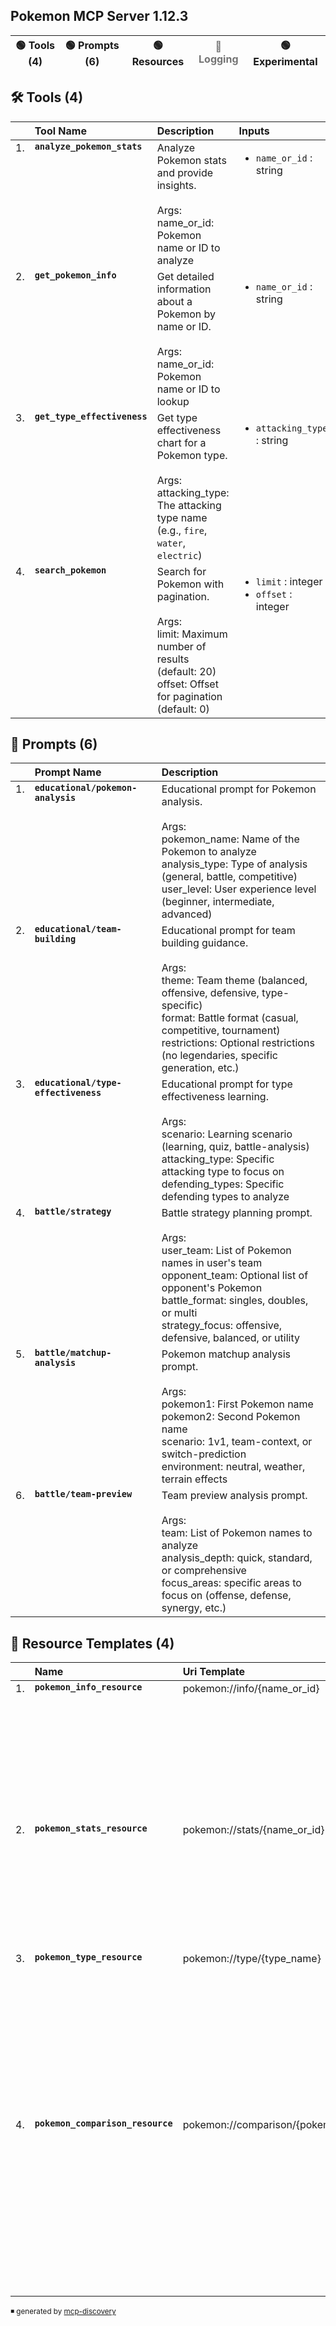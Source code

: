 ## Pokemon MCP Server 1.12.3
| 🟢 Tools (4) | 🟢 Prompts (6) | 🟢 Resources | <span style="opacity:0.6">🔴 Logging</span> | 🟢 Experimental |
| --- | --- | --- | --- | --- |
## 🛠️ Tools (4)

<table style="text-align: left;">
<thead>
    <tr>
        <th style="width: auto;"></th>
        <th style="width: auto;">Tool Name</th>
        <th style="width: auto;">Description</th>
        <th style="width: auto;">Inputs</th>
    </tr>
</thead>
<tbody style="vertical-align: top;">
        <tr>
            <td>1.</td>
            <td>
                <code><b>analyze_pokemon_stats</b></code>
            </td>
            <td>Analyze Pokemon stats and provide insights.<br/><br/>Args:<br/>    name_or_id: Pokemon name or ID to analyze<br/></td>
            <td>
                <ul>
                    <li> <code>name_or_id</code> : string<br /></li>
                </ul>
            </td>
        </tr>
        <tr>
            <td>2.</td>
            <td>
                <code><b>get_pokemon_info</b></code>
            </td>
            <td>Get detailed information about a Pokemon by name or ID.<br/><br/>Args:<br/>    name_or_id: Pokemon name or ID to lookup<br/></td>
            <td>
                <ul>
                    <li> <code>name_or_id</code> : string<br /></li>
                </ul>
            </td>
        </tr>
        <tr>
            <td>3.</td>
            <td>
                <code><b>get_type_effectiveness</b></code>
            </td>
            <td>Get type effectiveness chart for a Pokemon type.<br/><br/>Args:<br/>    attacking_type: The attacking type name (e.g., <code>fire</code>, <code>water</code>, <code>electric</code>)<br/></td>
            <td>
                <ul>
                    <li> <code>attacking_type</code> : string<br /></li>
                </ul>
            </td>
        </tr>
        <tr>
            <td>4.</td>
            <td>
                <code><b>search_pokemon</b></code>
            </td>
            <td>Search for Pokemon with pagination.<br/><br/>Args:<br/>    limit: Maximum number of results (default: 20)<br/>    offset: Offset for pagination (default: 0)<br/></td>
            <td>
                <ul>
                    <li> <code>limit</code> : integer<br /></li>
                    <li> <code>offset</code> : integer<br /></li>
                </ul>
            </td>
        </tr>
</tbody>
</table>

## 📝 Prompts (6)

<table style="text-align: left;">
<thead>
    <tr>
        <th style="width: auto;"></th>
        <th style="width: auto;">Prompt Name</th>
        <th style="width: auto;">Description</th>
    </tr>
</thead>
<tbody style="vertical-align: top;">
        <tr>
            <td>1.</td>
            <td>
                <code><b>educational/pokemon-analysis</b></code>
            </td>
            <td>Educational prompt for Pokemon analysis.<br/><br/>Args:<br/>    pokemon_name: Name of the Pokemon to analyze<br/>    analysis_type: Type of analysis (general, battle, competitive)<br/>    user_level: User experience level (beginner, intermediate, advanced)<br/></td>
        </tr>
        <tr>
            <td>2.</td>
            <td>
                <code><b>educational/team-building</b></code>
            </td>
            <td>Educational prompt for team building guidance.<br/><br/>Args:<br/>    theme: Team theme (balanced, offensive, defensive, type-specific)<br/>    format: Battle format (casual, competitive, tournament)<br/>    restrictions: Optional restrictions (no legendaries, specific generation, etc.)<br/></td>
        </tr>
        <tr>
            <td>3.</td>
            <td>
                <code><b>educational/type-effectiveness</b></code>
            </td>
            <td>Educational prompt for type effectiveness learning.<br/><br/>Args:<br/>    scenario: Learning scenario (learning, quiz, battle-analysis)<br/>    attacking_type: Specific attacking type to focus on<br/>    defending_types: Specific defending types to analyze<br/></td>
        </tr>
        <tr>
            <td>4.</td>
            <td>
                <code><b>battle/strategy</b></code>
            </td>
            <td>Battle strategy planning prompt.<br/><br/>Args:<br/>    user_team: List of Pokemon names in user's team<br/>    opponent_team: Optional list of opponent's Pokemon<br/>    battle_format: singles, doubles, or multi<br/>    strategy_focus: offensive, defensive, balanced, or utility<br/></td>
        </tr>
        <tr>
            <td>5.</td>
            <td>
                <code><b>battle/matchup-analysis</b></code>
            </td>
            <td>Pokemon matchup analysis prompt.<br/><br/>Args:<br/>    pokemon1: First Pokemon name<br/>    pokemon2: Second Pokemon name<br/>    scenario: 1v1, team-context, or switch-prediction<br/>    environment: neutral, weather, terrain effects<br/></td>
        </tr>
        <tr>
            <td>6.</td>
            <td>
                <code><b>battle/team-preview</b></code>
            </td>
            <td>Team preview analysis prompt.<br/><br/>Args:<br/>    team: List of Pokemon names to analyze<br/>    analysis_depth: quick, standard, or comprehensive<br/>    focus_areas: specific areas to focus on (offense, defense, synergy, etc.)<br/></td>
        </tr>
</tbody>
</table>


## 🧩 Resource Templates (4)

<table style="text-align: left;">
<thead>
    <tr>
        <th style="width: auto;"></th>
        <th style="width: auto;">Name</th>
        <th style="width: auto;">Uri Template</th>
        <th style="width: auto;">Description</th>
    </tr>
</thead>
<tbody style="vertical-align: top;">
        <tr>
            <td>1.</td>
            <td>
                <code><b>pokemon_info_resource</b></code>
            </td>
            <td>
                <a>pokemon://info/{name_or_id}</a>
            </td>
            <td>Get detailed Pokemon information as a resource.<br/><br/>Args:<br/>    name_or_id: Pokemon name or ID to lookup<br/></td>
        </tr>
        <tr>
            <td>2.</td>
            <td>
                <code><b>pokemon_stats_resource</b></code>
            </td>
            <td>
                <a>pokemon://stats/{name_or_id}</a>
            </td>
            <td>Get Pokemon statistics analysis as a resource.<br/><br/>Args:<br/>    name_or_id: Pokemon name or ID to analyze<br/></td>
        </tr>
        <tr>
            <td>3.</td>
            <td>
                <code><b>pokemon_type_resource</b></code>
            </td>
            <td>
                <a>pokemon://type/{type_name}</a>
            </td>
            <td>Get type effectiveness information as a resource.<br/><br/>Args:<br/>    type_name: Pokemon type name (e.g., <code>fire</code>, <code>water</code>, <code>electric</code>)<br/></td>
        </tr>
        <tr>
            <td>4.</td>
            <td>
                <code><b>pokemon_comparison_resource</b></code>
            </td>
            <td>
                <a>pokemon://comparison/{pokemon1}/{pokemon2}</a>
            </td>
            <td>Get Pokemon comparison as a resource.<br/><br/>Args:<br/>    pokemon1: First Pokemon name<br/>    pokemon2: Second Pokemon name<br/></td>
        </tr>
</tbody>
</table>

<sup>◾ generated by [mcp-discovery](https://github.com/rust-mcp-stack/mcp-discovery)</sup>
